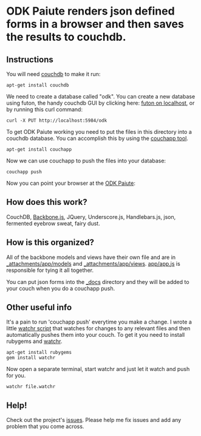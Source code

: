 ODK Paiute renders json defined forms in a browser and then saves the results to couchdb.
=========================================================================================

Instructions
------------

You will need [couchdb](http://couchdb.apache.org/) to make it run:

    apt-get install couchdb

We need to create a database called "odk". You can create a new database using futon, the handy couchdb GUI by clicking here: [futon on localhost](http://localhost:5984/_utils), or by running this curl command:

    curl -X PUT http://localhost:5984/odk

To get ODK Paiute working you need to put the files in this directory into a couchdb database. You can accomplish this by using the
[couchapp tool](http://couchapp.org/page/couchapp-python).

    apt-get install couchapp

Now we can use couchapp to push the files into your database:

    couchapp push

Now you can point your browser at the [ODK Paiute](http://localhost:5984/odk/_design/render/index.html):

How does this work?
-------------------

CouchDB, [Backbone.js](http://documentcloud.github.com/backbone), JQuery, Underscore.js, Handlebars.js, json, fermented eyebrow sweat, fairy dust.


How is this organized?
----------------------

All of the backbone models and views have their own file and are in [_attachments/app/models](https://github.com/mikeymckay/odk-paiute/tree/master/_attachments/app/models) and [_attachments/app/views](https://github.com/mikeymckay/odk-paiute/tree/master/_attachments/app/views). [app/app.js](https://github.com/mikeymckay/odk-paiute/blob/master/_attachments/app/app.js) is responsible for tying it all together.

You can put json forms into the [\_docs](https://github.com/mikeymckay/odk-paiute/blob/master/_docs) directory and they will be added to your couch when you do a couchapp push.

Other useful info
-----------------

It's a pain to run 'couchapp push' everytime you make a change. I wrote a little [watchr script](https://github.com/mikeymckay/odk-paiute/blob/master/file.watchr) that watches for changes to any relevant files and then automatically pushes them into your couch. To get it you need to install rubygems and [watchr](http://rubygems.org/gems/watchr).

    apt-get install rubygems
    gem install watchr

Now open a separate terminal, start watchr and just let it watch and push for you.

    watchr file.watchr

Help!
----
Check out the project's [issues](https://github.com/mikeymckay/odk-paiute/issues). Please help me fix issues and add any problem that you come across.
